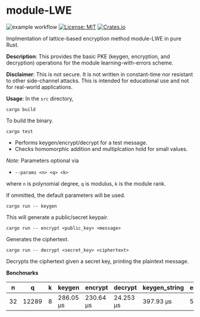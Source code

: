 # module-LWE

![example workflow](https://github.com/lattice-based-cryptography/module-lwe/actions/workflows/basic.yml/badge.svg)
[![License: MIT](https://img.shields.io/badge/License-MIT-brightgreen.svg)](https://opensource.org/licenses/MIT)
[![Crates.io](https://img.shields.io/crates/v/module-lwe.svg)](https://crates.io/crates/module-lwe)

Implmentation of lattice-based encryption method module-LWE in pure Rust.

**Description**: This provides the basic PKE (keygen, encryption, and decryption) operations for the module learning-with-errors scheme.

**Disclaimer**: This is not secure. It is not written in constant-time nor resistant to other side-channel attacks. This is intended for educational use and not for real-world applications.

**Usage**: In the `src` directory,

`cargo build`

To build the binary.

`cargo test`

- Performs keygen/encrypt/decrypt for a test message.
- Checks homomorphic addition and multiplcation hold for small values.

_Note_: Parameters optional via 

- `--params <n> <q> <k>`

where `n` is polynomial degree, `q` is modulus, `k` is the module rank.

If ommitted, the default parameters will be used.

`cargo run -- keygen`

This will generate a public/secret keypair. 

`cargo run -- encrypt <public_key> <message>`

Generates the ciphertext.

`cargo run -- decrypt <secret_key> <ciphertext>`

Decrypts the ciphertext given a secret key, printing the plaintext message.

**Benchmarks**

| n  | q     | k | keygen   | encrypt   | decrypt   | keygen_string | encrypt_string | decrypt_string |
|----|-------|---|----------|-----------|-----------|---------------|----------------|----------------|
| 32 | 12289 | 8 | 286.05 µs| 230.64 µs | 24.253 µs | 397.93 µs     | 545.25 µs      | 64.615 µs      |
